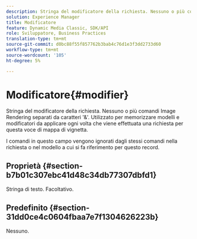 ```yaml
---
description: Stringa del modificatore della richiesta. Nessuno o più comandi Image Rendering separati da caratteri '&'. Utilizzato per memorizzare modelli e modificatori da applicare ogni volta che viene effettuata una richiesta per questa voce di mappa di vignetta.
solution: Experience Manager
title: Modificatore
feature: Dynamic Media Classic, SDK/API
role: Sviluppatore, Business Practices
translation-type: tm+mt
source-git-commit: d0bc88f55f857762b3bab4c76d1e3f3dd2733d60
workflow-type: tm+mt
source-wordcount: '105'
ht-degree: 5%

---
```



# Modificatore{#modifier}

Stringa del modificatore della richiesta. Nessuno o più comandi Image Rendering separati da caratteri &#39;&amp;&#39;. Utilizzato per memorizzare modelli e modificatori da applicare ogni volta che viene effettuata una richiesta per questa voce di mappa di vignetta.

I comandi in questo campo vengono ignorati dagli stessi comandi nella richiesta o nel modello a cui si fa riferimento per questo record.

## Proprietà {#section-b7b01c307ebc41d48c34db77307dbfd1}

Stringa di testo. Facoltativo.

## Predefinito {#section-31dd0ce4c0604fbaa7e7f1304626223b}

Nessuno.
